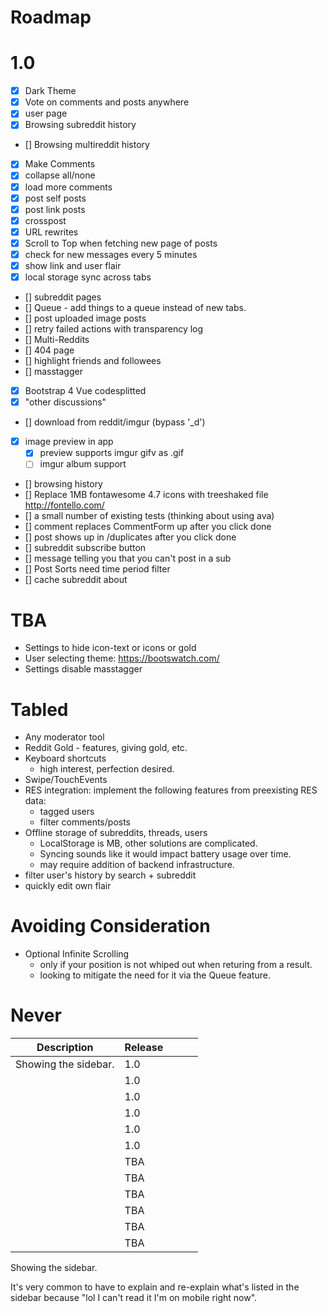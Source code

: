 # Roadmap

# 1.0

- [x] Dark Theme
- [x] Vote on comments and posts anywhere
- [x] user page
- [x] Browsing subreddit history
- [] Browsing multireddit history
- [x] Make Comments
- [x] collapse all/none
- [x] load more comments
- [x] post self posts
- [x] post link posts
- [x] crosspost
- [x] URL rewrites
- [x] Scroll to Top when fetching new page of posts
- [x] check for new messages every 5 minutes
- [x] show link and user flair
- [x] local storage sync across tabs
- [] subreddit pages
- [] Queue - add things to a queue instead of new tabs.
- [] post uploaded image posts
- [] retry failed actions with transparency log
- [] Multi-Reddits
- [] 404 page
- [] highlight friends and followees
- [] masstagger
- [x] Bootstrap 4 Vue codesplitted
- [x] "other discussions"
- [] download from reddit/imgur (bypass '\_d')
- [x] image preview in app
    - [x] preview supports imgur gifv as .gif
    - [ ] imgur album support
- [] browsing history
- [] Replace 1MB fontawesome 4.7 icons with treeshaked file http://fontello.com/
- [] a small number of existing tests (thinking about using ava)
- [] comment replaces CommentForm up after you click done
- [] post shows up in /duplicates after you click done
- [] subreddit subscribe button
- [] message telling you that you can't post in a sub
- [] Post Sorts need time period filter
- [] cache subreddit about

# TBA

- Settings to hide icon-text or icons or gold
- User selecting theme: https://bootswatch.com/
- Settings disable masstagger

# Tabled

- Any moderator tool
- Reddit Gold - features, giving gold, etc.
- Keyboard shortcuts
    - high interest, perfection desired.
- Swipe/TouchEvents
- RES integration: implement the following features from preexisting RES data:
    - tagged users
    - filter comments/posts
- Offline storage of subreddits, threads, users
    - LocalStorage is MB, other solutions are complicated.
    - Syncing sounds like it would impact battery usage over time.
    - may require addition of backend infrastructure.
- filter user's history by search + subreddit
- quickly edit own flair

# Avoiding Consideration

- Optional Infinite Scrolling
    - only if your position is not whiped out when returing from a result.
    - looking to mitigate the need for it via the Queue feature.


# Never

| Description | Release |   |   |   |
|---|---|---|---|---|
| Showing the sidebar. | 1.0 |   |   |   |
|   | 1.0 |   |   |   |
|   | 1.0 |   |   |   |
|   | 1.0 |   |   |   |
|   | 1.0 |   |   |   |
|   | 1.0 |   |   |   |
|   | TBA |   |   |   |
|   | TBA |   |   |   |
|   | TBA |   |   |   |
|   | TBA |   |   |   |
|   | TBA |   |   |   |
|   | TBA |   |   |   |


Showing the sidebar.

It's very common to have to explain and re-explain what's listed in the sidebar because "lol I can't read it I'm on mobile right now".
